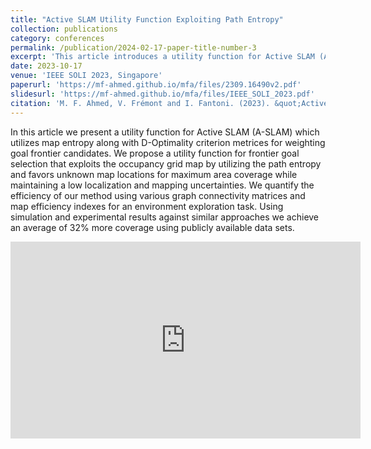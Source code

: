 ```yaml
---
title: "Active SLAM Utility Function Exploiting Path Entropy"
collection: publications
category: conferences
permalink: /publication/2024-02-17-paper-title-number-3
excerpt: 'This article introduces a utility function for Active SLAM (A-SLAM) that combines map entropy with D-Optimality criteria to prioritize goal frontier selection. The function leverages occupancy grid maps, emphasizing unknown areas for maximum coverage while minimizing localization and mapping uncertainties. Efficiency is assessed through graph connectivity metrics and map efficiency indices in exploration tasks. Simulations and experiments on public datasets demonstrate a 32% improvement in area coverage compared to similar methods.'
date: 2023-10-17
venue: 'IEEE SOLI 2023, Singapore'
paperurl: 'https://mf-ahmed.github.io/mfa/files/2309.16490v2.pdf'
slidesurl: 'https://mf-ahmed.github.io/mfa/files/IEEE_SOLI_2023.pdf'
citation: 'M. F. Ahmed, V. Frémont and I. Fantoni. (2023). &quot;Active SLAM Utility Function Exploiting Path Entropy.&quot; <i>IEEE SOLI</i>. PP. 1-7., doi: 10.1109/SOLI60636.2023.10425063'
---
```



In this article we present a utility function for Active SLAM (A-SLAM) which utilizes map entropy along
 with D-Optimality criterion metrices for weighting goal frontier candidates. We propose a utility function for frontier goal
 selection that exploits the occupancy grid map by utilizing the path entropy and favors unknown map locations for maximum
 area coverage while maintaining a low localization and mapping uncertainties. We quantify the efficiency of our method using
 various graph connectivity matrices and map efficiency indexes for an environment exploration task. Using simulation and
 experimental results against similar approaches we achieve an average of 32% more coverage using publicly available data sets.

<iframe width="560" height="315" 
    src="https://www.youtube.com/embed/XjSBctHOMLY?autoplay=1" 
    title="YouTube video player" 
    frameborder="0" 
    allow="accelerometer; autoplay; clipboard-write; encrypted-media; gyroscope; picture-in-picture" 
    allowfullscreen>
</iframe>